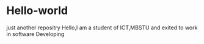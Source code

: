 # Hello-world
just another repositry
Hello,I am a student of ICT,MBSTU and exited to work in software Developing
